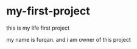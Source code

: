 # my-first-project
this is my life first project


my name is furqan. and i am owner of this project
